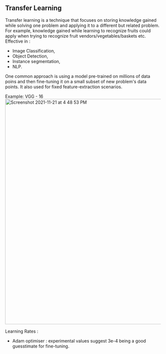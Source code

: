 ## Transfer Learning ##

Transfer learning is a technique that focuses on storing knowledge gained while solving one problem and applying it to a different but related problem.   
For example, knowledge gained while learning to recognize fruits could apply when trying to recognize fruit vendors/vegetables/baskets etc.  
Effective in :  
- Image Classification,  
- Object Detection,  
- Instance segmentation,  
- NLP.  
  
One common approach is using a model pre-trained on millions of data poins and then fine-tuning it on a small subset of new problem's data points. It also used for fixed feature-extraction scenarios.  
  
Example: VGG - 16   
<img width="727" alt="Screenshot 2021-11-21 at 4 48 53 PM" src="https://user-images.githubusercontent.com/61674750/142759738-39b17d53-99aa-4e05-bf7f-0de287fc5459.png">
  
Learning Rates :  
- Adam optimiser : experimental values suggest 3e-4 being a good guesstimate for fine-tuning.
